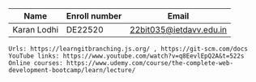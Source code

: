 <!-- Table to show your name, enrollment number, IET DAVV email.-->
| Name | Enroll number | Email |
| --- | --- | --- |
| Karan Lodhi | DE22520 | 22bit035@ietdavv.edu.in |

<!-- Learning resources section  -->
    Urls: https://learngitbranching.js.org/ , https://git-scm.com/docs
    YouTube links: https://www.youtube.com/watch?v=q8EevlEpQ2A&t=522s
    Online courses: https://www.udemy.com/course/the-complete-web-development-bootcamp/learn/lecture/